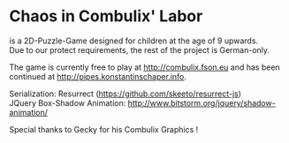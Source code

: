# Chaos in Combulix' Labor
is a 2D-Puzzle-Game designed for children at the age of 9 upwards.<br>
Due to our protect requirements, the rest of the project is German-only.

The game is currently free to play at http://combulix.fson.eu
and has been continued at http://pipes.konstantinschaper.info.

Serialization:  Resurrect (https://github.com/skeeto/resurrect-js)<br>
JQuery Box-Shadow Animation:  http://www.bitstorm.org/jquery/shadow-animation/

Special thanks to Gecky for his Combulix Graphics !
